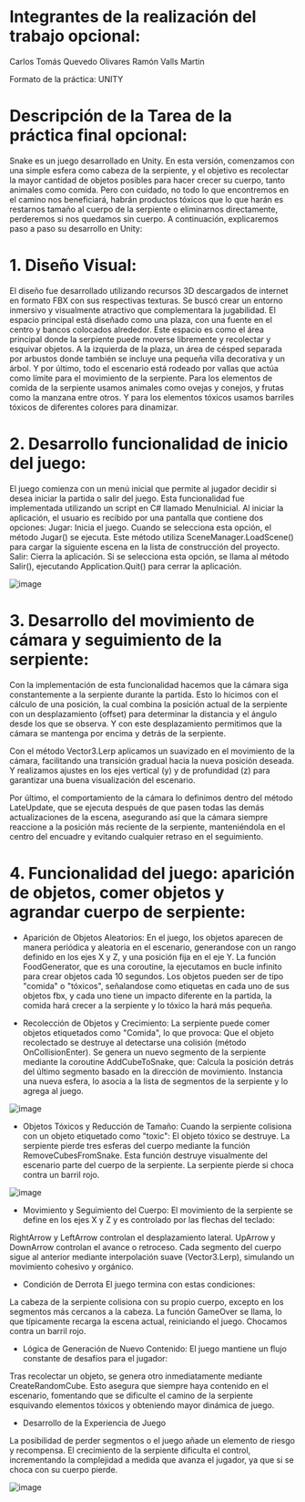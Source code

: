# Integrantes de la realización del trabajo opcional:
Carlos Tomás Quevedo Olivares
Ramón Valls Martin

Formato de la práctica: UNITY

# Descripción de la Tarea de la práctica final opcional:

Snake es un juego desarrollado en Unity. En esta versión, comenzamos con una simple esfera como cabeza de la serpiente, y el objetivo es recolectar la mayor cantidad de objetos posibles para hacer crecer su cuerpo, tanto animales como comida. Pero con cuidado, no todo lo que encontremos en el camino nos beneficiará, habrán productos tóxicos que lo que harán es restarnos tamaño al cuerpo de la serpiente o eliminarnos directamente, perderemos si nos quedamos sin cuerpo. A continuación, explicaremos paso a paso su desarrollo en Unity:

# 1. Diseño Visual:

El diseño fue desarrollado utilizando recursos 3D descargados de internet en formato FBX con sus respectivas texturas. Se buscó crear un entorno inmersivo y visualmente atractivo que complementara la jugabilidad.
El espacio principal está diseñado como una plaza, con una fuente en el centro y bancos colocados alrededor. Este espacio es como el área principal donde la serpiente puede moverse libremente y recolectar y esquivar objetos. A la izquierda de la plaza, un área de césped separada por arbustos donde también se incluye una pequeña villa decorativa y un árbol. Y por último, todo el escenario está rodeado por vallas que actúa como límite para el movimiento de la serpiente.
Para los elementos de comida de la serpiente usamos animales como ovejas y conejos, y frutas como la manzana entre otros. Y para los elementos tóxicos usamos barriles tóxicos de diferentes colores para dinamizar.


# 2. Desarrollo funcionalidad de inicio del juego:

El juego comienza con un menú inicial que permite al jugador decidir si desea iniciar la partida o salir del juego. Esta funcionalidad fue implementada utilizando un script en C# llamado MenuInicial. 
Al iniciar la aplicación, el usuario es recibido por una pantalla que contiene dos opciones:
Jugar: Inicia el juego. Cuando se selecciona esta opción, el método Jugar() se ejecuta. Este método utiliza SceneManager.LoadScene() para cargar la siguiente escena en la lista de construcción del proyecto.
Salir: Cierra la aplicación. Si se selecciona esta opción, se llama al método Salir(), ejecutando Application.Quit() para cerrar la aplicación.

![image](https://github.com/user-attachments/assets/a5af2fc6-ee8b-4bf6-81f9-cdfb839d976a)



# 3. Desarrollo del movimiento de cámara y seguimiento de la serpiente:

Con la implementación de esta funcionalidad hacemos que la cámara siga constantemente a la serpiente durante la partida. Esto lo hicimos con el cálculo de una posición, la cual combina la posición actual de la serpiente con un desplazamiento (offset) para determinar la distancia y el ángulo desde los que se observa. Y con este desplazamiento permitimos que la cámara se mantenga  por encima y detrás de la serpiente.

Con el método Vector3.Lerp aplicamos un suavizado en el movimiento de la cámara, facilitando una transición gradual hacia la nueva posición deseada. Y realizamos ajustes en los ejes vertical (y) y de profundidad (z) para garantizar una buena visualización del escenario.

Por último, el comportamiento de la cámara lo definimos dentro del método LateUpdate, que se ejecuta después de que pasen todas las demás actualizaciones de la escena, asegurando así que la cámara siempre reaccione a la posición más reciente de la serpiente, manteniéndola en el centro del encuadre y evitando cualquier retraso en el seguimiento.

# 4. Funcionalidad del juego: aparición de objetos, comer objetos y agrandar cuerpo de serpiente:

- Aparición de Objetos Aleatorios:
En el juego, los objetos aparecen de manera periódica y aleatoria en el escenario, generandose con un rango definido en los ejes X y Z, y una posición fija en el eje Y.
La función FoodGenerator, que es una coroutine, la ejecutamos en bucle infinito para crear objetos cada 10 segundos.
Los objetos pueden ser de tipo "comida" o "tóxicos", señalandose como etiquetas en cada uno de sus objetos fbx, y cada uno tiene un impacto diferente en la partida, la comida hará crecer a la serpiente y lo tóxico la hará más pequeña.

- Recolección de Objetos y Crecimiento:
La serpiente puede comer objetos etiquetados como "Comida", lo que provoca:
Que el objeto recolectado se destruye al detectarse una colisión (método OnCollisionEnter).
Se genera un nuevo segmento de la serpiente mediante la coroutine AddCubeToSnake, que:
Calcula la posición detrás del último segmento basado en la dirección de movimiento.
Instancia una nueva esfera, lo asocia a la lista de segmentos de la serpiente y lo agrega al juego.

![image](https://github.com/user-attachments/assets/ca81648c-a539-4893-8866-f11a686b3be0)

- Objetos Tóxicos y Reducción de Tamaño:
Cuando la serpiente colisiona con un objeto etiquetado como "toxic":
El objeto tóxico se destruye.
La serpiente pierde tres esferas del cuerpo mediante la función RemoveCubesFromSnake. Esta función  destruye visualmente del escenario parte del cuerpo de la serpiente.
La serpiente pierde si choca contra un barril rojo.

![image](https://github.com/user-attachments/assets/57f0119a-b76b-4ee7-8c7f-585a04ccc60b)

- Movimiento y Seguimiento del Cuerpo:
El movimiento de la serpiente se define en los ejes X y Z y es controlado por las flechas del teclado:

RightArrow y LeftArrow controlan el desplazamiento lateral.
UpArrow y DownArrow controlan el avance o retroceso. Cada segmento del cuerpo sigue al anterior mediante interpolación suave (Vector3.Lerp), simulando un movimiento cohesivo y orgánico.

- Condición de Derrota
El juego termina con estas condiciones:

La cabeza de la serpiente colisiona con su propio cuerpo, excepto en los segmentos más cercanos a la cabeza.
La función GameOver se llama, lo que típicamente recarga la escena actual, reiniciando el juego.
Chocamos contra un barril rojo.

- Lógica de Generación de Nuevo Contenido:
El juego mantiene un flujo constante de desafíos para el jugador:

Tras recolectar un objeto, se genera otro inmediatamente mediante CreateRandomCube.
Esto asegura que siempre haya contenido en el escenario, fomentando que se dificulte el camino de la serpiente esquivando elementos tóxicos y obteniendo mayor dinámica de juego.

- Desarrollo de la Experiencia de Juego

La posibilidad de perder segmentos o el juego añade un elemento de riesgo y recompensa.
El crecimiento de la serpiente dificulta el control, incrementando la complejidad a medida que avanza el jugador, ya que si se choca con su cuerpo pierde.


![image](https://github.com/user-attachments/assets/05abe889-add9-4d3d-b881-18d7b7bb6ca2)




